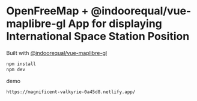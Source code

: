 # OpenFreeMap + @indoorequal/vue-maplibre-gl App for displaying International Space Station Position 

Built with [@indoorequal/vue-maplibre-gl](https://indoorequal.github.io/vue-maplibre-gl/)

```sh
npm install
npm dev
```
demo
```sh
https://magnificent-valkyrie-0a45d8.netlify.app/ 
```